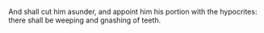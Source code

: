 And shall cut him asunder, and appoint him his portion with the hypocrites: there shall be weeping and gnashing of teeth.
